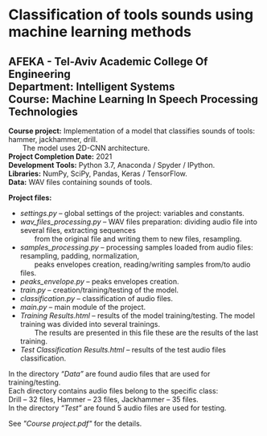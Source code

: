 # Classification of tools sounds using machine learning methods
## AFEKA - Tel-Aviv Academic College Of Engineering<br/>Department: Intelligent Systems<br/>Course: Machine Learning In Speech Processing Technologies

**Course project:** Implementation of a model that classifies sounds of tools: hammer, jackhammer, drill.<br/>
&emsp;&emsp;The model uses 2D-CNN architecture.<br/>
**Project Completion Date:** 2021<br/>
**Development Tools:** Python 3.7, Anaconda / Spyder / IPython.<br/>
**Libraries:** NumPy, SciPy, Pandas, Keras / TensorFlow.<br/>
**Data:** WAV files containing sounds of tools.<br/>

**Project files:**<br/>
* *settings.py* – global settings of the project: variables and constants.<br/>
* *wav_files_processing.py* – WAV files preparation: dividing audio file into several files, extracting sequences<br/>
&emsp;&emsp;from the original file and writing them to new files, resampling.<br/>
* *samples_processing.py* – processing samples loaded from audio files: resampling, padding, normalization,<br/>
&emsp;&emsp;peaks envelopes creation, reading/writing samples from/to audio files.<br/>
* *peaks_envelope.py* – peaks envelopes creation.<br/>
* *train.py* – creation/training/testing of the model.<br/>
* *classification.py* – classification of audio files.<br/>
* *main.py* – main module of the project.<br/>
* *Training Results.html* – results of the model training/testing. The model training was divided into several trainings.<br/>
&emsp;&emsp;The results are presented in this file these are the results of the last training.<br/>
* *Test Classification Results.html* – results of the test audio files classification.<br/>

In the directory *“Data”* are found audio files that are used for training/testing.<br/> 
Each directory contains audio files belong to the specific class:<br/> 
Drill – 32 files, Hammer – 23 files, Jackhammer – 35 files.<br/>
In the directory *“Test”* are found 5 audio files are used for testing.<br/>

See *"Course project.pdf"* for the details.<br/>
